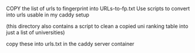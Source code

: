 COPY the list of urls to fingerprint into URLs-to-fp.txt
Use scripts to convert into urls usable in my caddy setup

(this directory also contains a script to clean a copied uni ranking table into just a list of universities)

copy these into urls.txt in the caddy server container